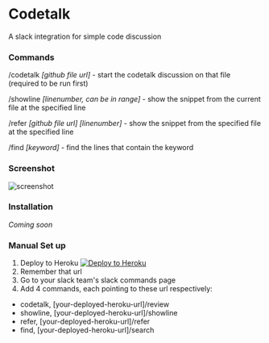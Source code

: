 # Codetalk   

A slack integration for simple code discussion

### Commands
/codetalk *[github file url]* - start the codetalk discussion on that file (required to be run first)

/showline *[linenumber, can be in range]* - show the snippet from the current file at the specified line

/refer *[github file url]* *[linenumber]* - show the snippet from the specified file at the specified line

/find *[keyword]* - find the lines that contain the keyword

### Screenshot
![screenshot](http://puu.sh/nfLaM/4a859d7bd3.png)

### Installation
*Coming soon*

### Manual Set up
1. Deploy to Heroku [![Deploy to Heroku](https://www.herokucdn.com/deploy/button.png)](https://heroku.com/deploy)
2. Remember that url 
3. Go to your slack team's slack commands page
4. Add 4 commands, each pointing to these url respectively:
  * codetalk, [your-deployed-heroku-url]/review
  * showline, [your-deployed-heroku-url]/showline
  * refer, [your-deployed-heroku-url]/refer
  * find, [your-deployed-heroku-url]/search
